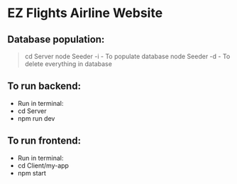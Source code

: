 # EZ Flights Airline Website

## Database population:
  > cd Server
  > node Seeder -i    - To populate database
  > node Seeder -d    - To delete everything in database
  
## To run backend:
- Run in terminal:
- cd Server
- npm run dev
  
## To run frontend:
- Run in terminal:
- cd Client/my-app
- npm start

